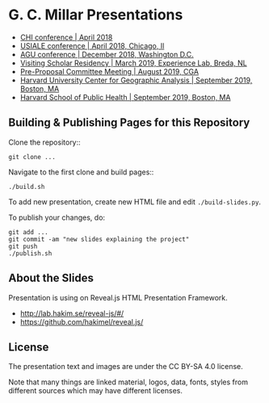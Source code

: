 G. C. Millar Presentations
===========================
 * [CHI conference | April 2018](https://gcmillar.github.io/presentations/chi2018.html#/)
 * [USIALE conference | April 2018, Chicago, Il](https://gcmillar.github.io/presentations/us_iale2018.html#/)
 * [AGU conference | December 2018, Washington D.C.](https://gcmillar.github.io/presentations/agu2018.html#/)
 * [Visiting Scholar Residency | March 2019, Experience Lab, Breda, NL](https://gcmillar.github.io/presentations/CHIPS_Nuenen_NL_final_presentation#/)
 * [Pre-Proposal Committee Meeting | August 2019, CGA](https://gcmillar.github.io/presentations/pre-proposal.html#/)
 * [Harvard University Center for Geographic Analysis | September 2019, Boston, MA](https://gcmillar.github.io/presentations/Harvard-CGA.html#/)
 * [Harvard School of Public Health | September 2019, Boston, MA](https://gcmillar.github.io/presentations/Harvard-HSPH.html#/)
 
Building & Publishing Pages for this Repository
------------------------------------------------

Clone the repository::

    git clone ...

Navigate to the first clone and build pages::

    ./build.sh

To add new presentation, create new HTML file and edit `./build-slides.py`.

To publish your changes, do:

    git add ...
    git commit -am "new slides explaining the project"
    git push
    ./publish.sh

About the Slides
----------------

Presentation is using on Reveal.js HTML Presentation Framework.
 * http://lab.hakim.se/reveal-js/#/
 * https://github.com/hakimel/reveal.js/

License
-------

The presentation text and images are under the CC BY-SA 4.0 license.

Note that many things are linked material, logos, data, fonts, styles
from different sources which may have different licenses.
